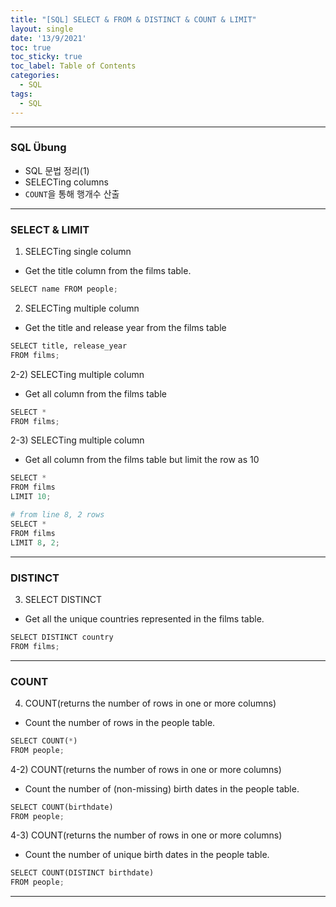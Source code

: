 ```yaml
---
title: "[SQL] SELECT & FROM & DISTINCT & COUNT & LIMIT"
layout: single
date: '13/9/2021'
toc: true
toc_sticky: true
toc_label: Table of Contents
categories:
  - SQL
tags:
  - SQL
---
```


---
### SQL Übung 
* SQL 문법 정리(1)
* SELECTing columns
* ```COUNT```을 통해 행개수 산출

---

### SELECT & LIMIT
1) SELECTing single column
* Get the title column from the films table.

```python
SELECT name FROM people;
```

2) SELECTing multiple column
* Get the title and release year from the films table

```python
SELECT title, release_year 
FROM films;
```

2-2) SELECTing multiple column
* Get all column from the films table

```python
SELECT *
FROM films;
```

2-3) SELECTing multiple column
* Get all column from the films table but limit the row as 10

```python
SELECT *
FROM films
LIMIT 10;

# from line 8, 2 rows
SELECT *
FROM films
LIMIT 8, 2;
```
---

### DISTINCT
3) SELECT DISTINCT
* Get all the unique countries represented in the films table.

```python
SELECT DISTINCT country 
FROM films;
```
---

### COUNT
4) COUNT(returns the number of rows in one or more columns)
* Count the number of rows in the people table.

```python
SELECT COUNT(*)
FROM people;
```

4-2) COUNT(returns the number of rows in one or more columns)
* Count the number of (non-missing) birth dates in the people table.

```python
SELECT COUNT(birthdate)
FROM people;
```

4-3) COUNT(returns the number of rows in one or more columns)
* Count the number of unique birth dates in the people table.

```python
SELECT COUNT(DISTINCT birthdate)
FROM people;
```

---
